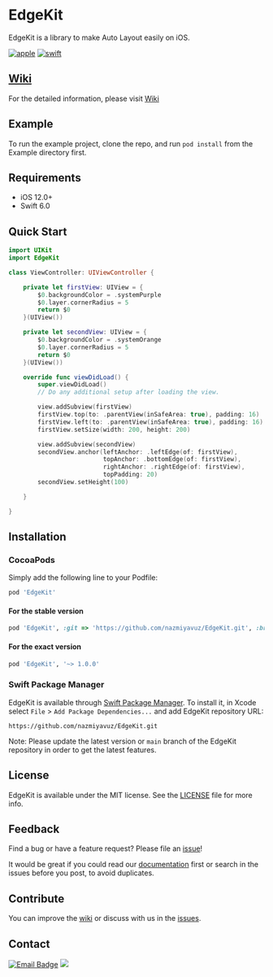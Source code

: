 # EdgeKit

EdgeKit is a library to make Auto Layout easily on iOS.

[![apple](https://img.shields.io/badge/platform-iOS-181717?style=plastic&logo=apple&color=lightgray)](https://developer.apple.com/)
[![swift](https://img.shields.io/badge/swift-6.0-181717?style=plastic&logo=swift&color=orange)](https://developer.apple.com/swift/)

## [Wiki](https://github.com/nazmiyavuz/EdgeKit/wiki)

For the detailed information, please visit [Wiki](https://github.com/nazmiyavuz/EdgeKit/wiki)

## Example

To run the example project, clone the repo, and run `pod install` from the Example directory first.

## Requirements

- iOS 12.0+
- Swift 6.0

## Quick Start

```swift
import UIKit
import EdgeKit

class ViewController: UIViewController {

    private let firstView: UIView = {
        $0.backgroundColor = .systemPurple
        $0.layer.cornerRadius = 5
        return $0
    }(UIView())

    private let secondView: UIView = {
        $0.backgroundColor = .systemOrange
        $0.layer.cornerRadius = 5
        return $0
    }(UIView())

    override func viewDidLoad() {
        super.viewDidLoad()
        // Do any additional setup after loading the view.

        view.addSubview(firstView)
        firstView.top(to: .parentView(inSafeArea: true), padding: 16)
        firstView.left(to: .parentView(inSafeArea: true), padding: 16)
        firstView.setSize(width: 200, height: 200)

        view.addSubview(secondView)
        secondView.anchor(leftAnchor: .leftEdge(of: firstView),
                          topAnchor: .bottomEdge(of: firstView),
                          rightAnchor: .rightEdge(of: firstView),
                          topPadding: 20)
        secondView.setHeight(100)

    }

}


```

## Installation

### CocoaPods

Simply add the following line to your Podfile:

```ruby
pod 'EdgeKit'
```

#### For the stable version

```ruby
pod 'EdgeKit', :git => 'https://github.com/nazmiyavuz/EdgeKit.git', :branch => 'main'
```

#### For the exact version

```ruby
pod 'EdgeKit', '~> 1.0.0'
```

### Swift Package Manager

EdgeKit is available through [Swift Package Manager](https://swift.org/package-manager/). To install
it, in Xcode select `File` > `Add Package Dependencies...` and add EdgeKit repository URL:

```url
https://github.com/nazmiyavuz/EdgeKit.git
```

Note: Please update the latest version or `main` branch of the EdgeKit repository in order to get the latest features.

## License

EdgeKit is available under the MIT license. See the [LICENSE](https://github.com/nazmiyavuz/EdgeKit/blob/main/LICENSE) file for more info.

## Feedback

Find a bug or have a feature request? Please file an <a href="https://github.com/nazmiyavuz/EdgeKit/issues" targe="_blank">issue</a>!

It would be great if you could read our [documentation](https://github.com/nazmiyavuz/EdgeKit/wiki) first or search in the issues before you post, to avoid duplicates.

## Contribute

You can improve the [wiki](https://github.com/nazmiyavuz/EdgeKit/wiki) or discuss with us in the [issues](https://github.com/nazmiyavuz/EdgeKit/issues).

## Contact

[![Email Badge](https://img.shields.io/badge/Gmail-Contact_Me?&logo=gmail&logoColor=FFFFFF&labelColor=3A3B3C&color=F95454)](mailto:nazmiyavuz@gmail.com)
[![](https://img.shields.io/badge/LinkedIn-0077B5?e&logo=linkedin&logoColor=white)](https://www.linkedin.com/in/nazmiyavuz/)
